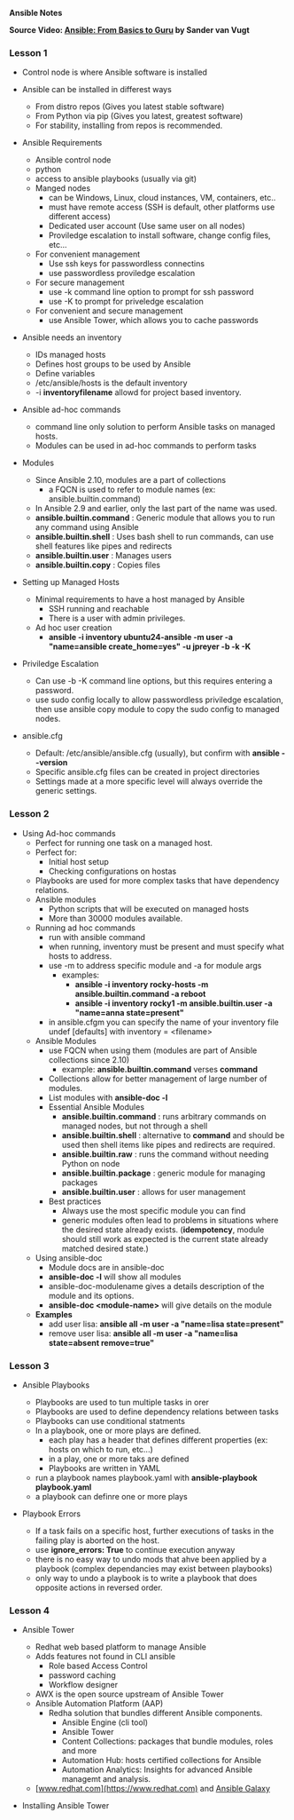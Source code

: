 **Ansible Notes**

**Source Video: [Ansible: From Basics to Guru](https://learning.oreilly.com/videos/ansible-from-basics) by Sander van Vugt** 

### Lesson 1

* Control node is where Ansible software is installed
* Ansible can be installed in differest ways
    * From distro repos (Gives you latest stable software)
    * From Python via pip (Gives you latest, greatest software)
    * For stability, installing from repos is recommended.
* Ansible Requirements
    * Ansible control node
    * python
    * access to ansible playbooks (usually via git)
    * Manged nodes
        * can be Windows, Linux, cloud instances, VM, containers, etc..
        * must have remote access (SSH is default, other platforms use different access)
        * Dedicated user account (Use same user on all nodes)
        * Proviledge escalation to install software, change config files, etc...
    * For convenient management
        * Use ssh keys for passwordless connectins
        * use passwordless proviledge escalation
    * For secure management
        * use -k command line option to prompt for ssh password
        * use -K to prompt for priveledge escalation
    * For convenient and secure management
        * use Ansible Tower, which allows you to cache passwords

* Ansible needs an inventory
    * IDs managed hosts
    * Defines host groups to be used by Ansible
    * Define variables
    * /etc/ansible/hosts is the default inventory
    * -i **inventoryfilename** allowd for project based inventory.

* Ansible ad-hoc commands
    * command line only solution to perform Ansible tasks on managed hosts.
    * Modules can be used in ad-hoc commands to perform tasks

* Modules
    * Since Ansible 2.10, modules are a part of collections
        * a FQCN is used to refer to module names (ex: ansible.builtin.command)
    * In Ansible 2.9 and earlier, only the last part of the name was used.
    * **ansible.builtin.command** : Generic module that allows you to run any command using Ansible
    * **ansible.builtin.shell** : Uses bash shell to run commands, can use shell features like pipes and redirects
    * **ansible.builtin.user** : Manages users
    * **ansible.builtin.copy** : Copies files

* Setting up Managed Hosts
    * Minimal requirements to have a host managed by Ansible
        * SSH running and reachable
        * There is a user with admin privileges.
    * Ad hoc user creation
        * **ansible -i inventory ubuntu24-ansible -m user -a "name=ansible create_home=yes" -u jpreyer -b -k -K**

* Priviledge Escalation
    * Can use -b -K command line options, but this requires entering a password.
    * use sudo config locally to allow passwordless priviledge escalation, then use ansible copy module to copy the sudo config to managed nodes.

* ansible.cfg
    * Default: /etc/ansible/ansible.cfg (usually), but confirm with **ansible --version**
    * Specific ansible.cfg files can be created in project directories
    * Settings made at a more specific level will always override the generic settings.

### Lesson 2

* Using Ad-hoc commands
    * Perfect for running one task on a managed host.
    * Perfect for:
        * Initial host setup
        * Checking configurations on hostas
    * Playbooks are used for more complex tasks that have dependency relations.
    * Ansible modules
        * Python scripts that will be executed on managed hosts
        * More than 30000 modules available.
    * Running ad hoc commands
        * run with ansible command
        * when running, inventory must be present and must specify what hosts to address.
        * use -m to address specific module and -a for module args
            * examples: 
                * **ansible -i inventory rocky-hosts -m ansible.builtin.command -a reboot**
                * **ansible -i inventory rocky1 -m ansible.builtin.user -a "name=anna state=present"**
        * in ansible.cfgm you can specify the name of your inventory file undef [defaults] with inventory = \<filename\>
    * Ansible Modules
        * use FQCN when using them (modules are part of Ansible collections since 2.10)
            * example: **ansible.builtin.command** verses **command**
        * Collections allow for better management of large number of modules.
        * List modules with **ansible-doc -l**
        * Essential Ansible Modules
            * **ansible.builtin.command** : runs arbitrary commands on managed nodes, but not through a shell
            * **ansible.builtin.shell** : alternative to **command** and should be used then shell items like pipes and redirects are required.
            * **ansible.builtin.raw** : runs the command without needing Python on node
            * **ansible.builtin.package** : generic module for managing packages
            * **ansible.builtin.user** : allows for user management
        * Best practices
            * Always use the most specific module you can find
            * generic modules often lead to problems in situations where the desired state already exists. (**idempotency**, module should still work as expected is the current state already matched desired state.)
    * Using ansible-doc
        * Module docs are in ansible-doc
        * **ansible-doc -l** will show all modules
        * ansible-doc-modulename gives a details description of the module and its options.
        * **ansible-doc \<module-name\>** will give details on the module
    * **Examples**
        * add user lisa: **ansible all -m user -a "name=lisa state=present"**
        * remove user lisa: **ansible all -m user -a "name=lisa state=absent remove=true"**


### Lesson 3
* Ansible Playbooks
    * Playbooks are used to tun multiple tasks in orer
    * Playbooks are used to define dependency relations between tasks
    * Playbooks can use conditional statments
    * In a playbook, one or more plays are defined.
        * each play has a header that defines different properties (ex: hosts on which to run, etc...)
        * in a play, one or more taks are defined
        * Playbooks are written in YAML
    * run a playbook names playbook.yaml with **ansible-playbook playbook.yaml**
    * a playbook can definre one or more plays

* Playbook Errors
    * If a task fails on a specific host, further executions of tasks in the failing play is aborted on the host.
    * use **ignore_errors: True** to continue execution anyway
    * there is no easy way to undo mods that ahve been applied by a playbook (complex dependancies may exist between playbooks)
    * only way to undo a playbook is to write a playbook that does opposite actions in reversed order.


### Lesson 4
* Ansible Tower
    * Redhat web based platform to manage Ansible
    * Adds features not found in CLI ansible
        * Role based Access Control
        * password caching
        * Workflow designer
    * AWX is the open source upstream of Ansible Tower
    * Ansible Automation Platform (AAP)
        * Redha solution that bundles different Ansible components.
            * Ansible Engine (cli tool)
            * Ansible Tower
            * Content Collections: packages that bundle modules, roles and more
            * Automation Hub: hosts certified collections for Ansible
            * Automation Analytics: Insights for advanced Ansible managemt and analysis.
    * [www.redhat.com](https://www.redhat.com) and [Ansible Galaxy](https://galaxy.ansible.com)

* Installing Ansible Tower